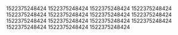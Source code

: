 1522375248424
1522375248424
1522375248424
1522375248424
1522375248424
1522375248424
1522375248424
1522375248424
1522375248424
1522375248424
1522375248424
1522375248424
1522375248424
1522375248424
1522375248424
